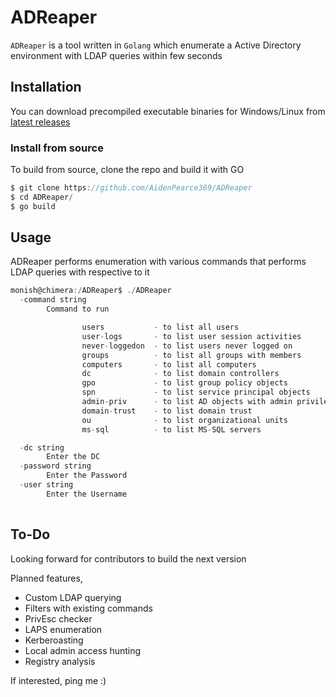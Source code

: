 # ADReaper

```ADReaper``` is a tool written in ```Golang``` which enumerate a Active Directory environment with LDAP queries within few seconds

## Installation 

You can download precompiled executable binaries for Windows/Linux from [latest releases](https://github.com/AidenPearce369/ADReaper/releases/tag/ADReaper)

### Install from source

To build from source, clone the repo and build it with GO

```c
$ git clone https://github.com/AidenPearce369/ADReaper
$ cd ADReaper/
$ go build
```

## Usage

ADReaper performs enumeration with various commands that performs LDAP queries with respective to it

```c
monish@chimera:/ADReaper$ ./ADReaper
  -command string
        Command to run

                users           - to list all users
                user-logs       - to list user session activities
                never-loggedon  - to list users never logged on
                groups          - to list all groups with members
                computers       - to list all computers
                dc              - to list domain controllers
                gpo             - to list group policy objects
                spn             - to list service principal objects
                admin-priv      - to list AD objects with admin privilege
                domain-trust    - to list domain trust
                ou              - to list organizational units
                ms-sql          - to list MS-SQL servers

  -dc string
        Enter the DC
  -password string
        Enter the Password
  -user string
        Enter the Username
        
```

## To-Do

Looking forward for contributors to build the next version

Planned features,
- Custom LDAP querying
- Filters with existing commands
- PrivEsc checker
- LAPS enumeration
- Kerberoasting
- Local admin access hunting
- Registry analysis

If interested, ping me :)
